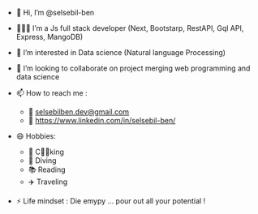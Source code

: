 - 👋 Hi, I’m @selsebil-ben
- 👩🏻‍💻 I’m a Js full stack developer (Next, Bootstarp, RestAPI, Gql API, Express, MangoDB)
- 👀 I’m interested in Data science (Natural language Processing)

- 🤝 I’m looking to collaborate on project merging web programming and data science
- 📫 How to reach me :
     - 📧 selsebilben.dev@gmail.com
     - 🔗 https://www.linkedin.com/in/selsebil-ben/
- 😄 Hobbies: 
    - 🥗 C🍳🥘king
    - 🤿 Diving
    - 📚 Reading
    - ✈️ Traveling
    
- ⚡ Life mindset : Die emypy ... pour out all your potential !

<!---
selsebil-ben/selsebil-ben is a ✨ special ✨ repository because its `README.md` (this file) appears on your GitHub profile.
You can click the Preview link to take a look at your changes.
--->

